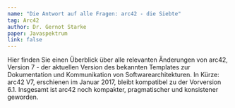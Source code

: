 ```yaml
---
name: "Die Antwort auf alle Fragen: arc42 - die Siebte"
tag: Arc42
author: Dr. Gernot Starke
paper: Javaspektrum
link: false
---
```

Hier finden Sie einen Überblick über alle relevanten Änderungen von arc42, Version 7 - der aktuellen Version
des bekannten Templates zur Dokumentation und Kommunikation von Softwarearchitekturen.
In Kürze: arc42 V7, erschienen im Januar 2017, bleibt kompatibel zu der Vorversion 6.1. Insgesamt ist
arc42 noch kompakter, pragmatischer und konsistener geworden.
